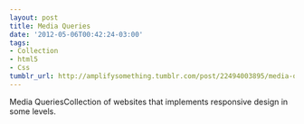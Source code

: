 ```yaml
---
layout: post
title: Media Queries
date: '2012-05-06T00:42:24-03:00'
tags:
- Collection
- html5
- Css
tumblr_url: http://amplifysomething.tumblr.com/post/22494003895/media-queries
---
```

Media QueriesCollection of websites that implements responsive design in some levels.
